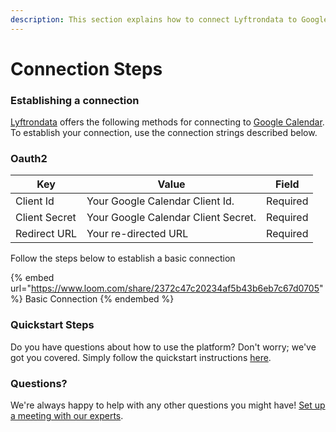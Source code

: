 ```yaml
---
description: This section explains how to connect Lyftrondata to Google Calendar.
---
```


# Connection Steps

### Establishing a connection

[Lyftrondata](https://www.lyftrondata.com) offers the following methods for connecting to [Google Calendar](https://www.lyftrondata.com/integration/business-analytics/google-calendar/). To establish your connection, use the connection strings described below.

### Oauth2

| Key           | Value                               | Field    |
| ------------- | ----------------------------------- | -------- |
| Client Id     | Your Google Calendar Client Id.     | Required |
| Client Secret | Your Google Calendar Client Secret. | Required |
| Redirect URL  | Your re-directed URL                | Required |

Follow the steps below to establish a basic connection

{% embed url="https://www.loom.com/share/2372c47c20234af5b43b6eb7c67d0705" %}
Basic Connection
{% endembed %}

### Quickstart Steps

Do you have questions about how to use the platform? Don't worry; we've got you covered. Simply follow the quickstart instructions [here](./).

### Questions? <a href="#questions" id="questions"></a>

We're always happy to help with any other questions you might have! [Set up a meeting with our experts](https://www.lyftrondata.com/book-a-meeting/).
